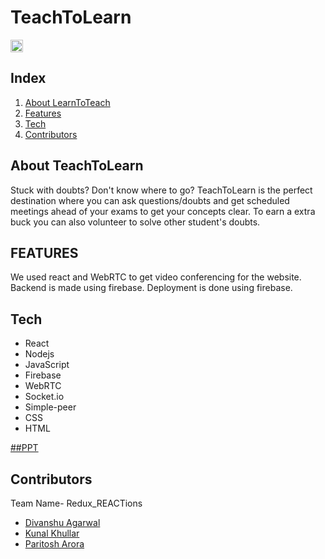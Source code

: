 # TeachToLearn
<a href="https://hack36.com"> <img src="http://bit.ly/BuiltAtHack36" height=20px> </a>
## Index

1. [About LearnToTeach](#about-makeathon)
2. [Features](#features)
3. [Tech](#tech)
4. [Contributors](#contributors)

## About TeachToLearn

Stuck with doubts? Don't know where to go? TeachToLearn is the perfect destination where you can ask questions/doubts and get scheduled meetings ahead of your exams to get your concepts clear. To earn a extra buck you can also volunteer to solve other student's doubts.


## FEATURES

We used react and WebRTC to get video conferencing for the website. Backend is made using firebase. Deployment is done using firebase.

## Tech
- React
- Nodejs
- JavaScript
- Firebase
- WebRTC
- Socket.io
- Simple-peer
- CSS
- HTML

[##PPT](https://docs.google.com/presentation/d/1185qd6dXBvKWW2RGDvv3y92uS69ZwgGEuWPLJkELW5E/edit?usp=sharing) 

## Contributors
Team Name- Redux_REACTions
- [Divanshu Agarwal](https://github.com/divanshurox)
- [Kunal Khullar](https://github.com/Kunal-Khullar)
- [Paritosh Arora](https://github.com/CLASHERBROs)
